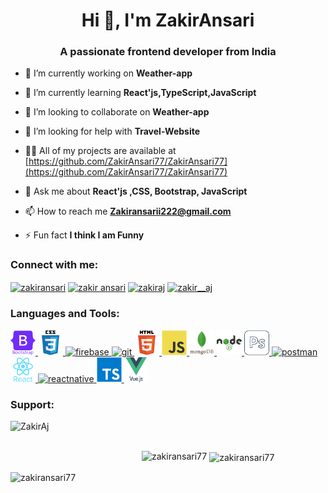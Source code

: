 <h1 align="center">Hi 👋, I'm ZakirAnsari</h1>
<h3 align="center">A passionate frontend developer from India</h3>

- 🔭 I’m currently working on **Weather-app**

- 🌱 I’m currently learning **React'js,TypeScript,JavaScript**

- 👯 I’m looking to collaborate on **Weather-app**

- 🤝 I’m looking for help with **Travel-Website**

- 👨‍💻 All of my projects are available at [https://github.com/ZakirAnsari77/ZakirAnsari77](https://github.com/ZakirAnsari77/ZakirAnsari77)

- 💬 Ask me about **React'js ,CSS, Bootstrap, JavaScript**

- 📫 How to reach me **Zakiransarii222@gmail.com**

- ⚡ Fun fact **I think I am Funny**

<h3 align="left">Connect with me:</h3>
<p align="left">
<a href="https://twitter.com/zakiransari" target="blank"><img align="center" src="https://raw.githubusercontent.com/rahuldkjain/github-profile-readme-generator/neutral-icons/src/images/icons/Social/twitter.svg" alt="zakiransari" height="30" width="40" /></a>
<a href="https://stackoverflow.com/users/zakir ansari" target="blank"><img align="center" src="https://raw.githubusercontent.com/rahuldkjain/github-profile-readme-generator/neutral-icons/src/images/icons/Social/stack-overflow.svg" alt="zakir ansari" height="30" width="40" /></a>
<a href="https://fb.com/zakiraj" target="blank"><img align="center" src="https://raw.githubusercontent.com/rahuldkjain/github-profile-readme-generator/neutral-icons/src/images/icons/Social/facebook.svg" alt="zakiraj" height="30" width="40" /></a>
<a href="https://instagram.com/zakir__aj" target="blank"><img align="center" src="https://raw.githubusercontent.com/rahuldkjain/github-profile-readme-generator/neutral-icons/src/images/icons/Social/instagram.svg" alt="zakir__aj" height="30" width="40" /></a>
</p>

<h3 align="left">Languages and Tools:</h3>
<p align="left"> <a href="https://getbootstrap.com" target="_blank"> <img src="https://raw.githubusercontent.com/devicons/devicon/master/icons/bootstrap/bootstrap-plain-wordmark.svg" alt="bootstrap" width="40" height="40"/> </a> <a href="https://www.w3schools.com/css/" target="_blank"> <img src="https://raw.githubusercontent.com/devicons/devicon/master/icons/css3/css3-original-wordmark.svg" alt="css3" width="40" height="40"/> </a> <a href="https://firebase.google.com/" target="_blank"> <img src="https://www.vectorlogo.zone/logos/firebase/firebase-icon.svg" alt="firebase" width="40" height="40"/> </a> <a href="https://git-scm.com/" target="_blank"> <img src="https://www.vectorlogo.zone/logos/git-scm/git-scm-icon.svg" alt="git" width="40" height="40"/> </a> <a href="https://www.w3.org/html/" target="_blank"> <img src="https://raw.githubusercontent.com/devicons/devicon/master/icons/html5/html5-original-wordmark.svg" alt="html5" width="40" height="40"/> </a> <a href="https://developer.mozilla.org/en-US/docs/Web/JavaScript" target="_blank"> <img src="https://raw.githubusercontent.com/devicons/devicon/master/icons/javascript/javascript-original.svg" alt="javascript" width="40" height="40"/> </a> <a href="https://www.mongodb.com/" target="_blank"> <img src="https://raw.githubusercontent.com/devicons/devicon/master/icons/mongodb/mongodb-original-wordmark.svg" alt="mongodb" width="40" height="40"/> </a> <a href="https://nodejs.org" target="_blank"> <img src="https://raw.githubusercontent.com/devicons/devicon/master/icons/nodejs/nodejs-original-wordmark.svg" alt="nodejs" width="40" height="40"/> </a> <a href="https://www.photoshop.com/en" target="_blank"> <img src="https://raw.githubusercontent.com/devicons/devicon/master/icons/photoshop/photoshop-line.svg" alt="photoshop" width="40" height="40"/> </a> <a href="https://postman.com" target="_blank"> <img src="https://www.vectorlogo.zone/logos/getpostman/getpostman-icon.svg" alt="postman" width="40" height="40"/> </a> <a href="https://reactjs.org/" target="_blank"> <img src="https://raw.githubusercontent.com/devicons/devicon/master/icons/react/react-original-wordmark.svg" alt="react" width="40" height="40"/> </a> <a href="https://reactnative.dev/" target="_blank"> <img src="https://reactnative.dev/img/header_logo.svg" alt="reactnative" width="40" height="40"/> </a> <a href="https://www.typescriptlang.org/" target="_blank"> <img src="https://raw.githubusercontent.com/devicons/devicon/master/icons/typescript/typescript-original.svg" alt="typescript" width="40" height="40"/> </a> <a href="https://vuejs.org/" target="_blank"> <img src="https://raw.githubusercontent.com/devicons/devicon/master/icons/vuejs/vuejs-original-wordmark.svg" alt="vuejs" width="40" height="40"/> </a> </p>

<h3 align="left">Support:</h3>
<p><a href="https://www.buymeacoffee.com/ZakirAj"> <img align="left" src="https://cdn.buymeacoffee.com/buttons/v2/default-yellow.png" height="50" width="210" alt="ZakirAj" /></a></p><br><br>

<p><img align="left" src="https://github-readme-stats.vercel.app/api/top-langs?username=zakiransari77&show_icons=true&locale=en&layout=compact" alt="zakiransari77" /></p>

<p>&nbsp;<img align="center" src="https://github-readme-stats.vercel.app/api?username=zakiransari77&show_icons=true&locale=en" alt="zakiransari77" /></p>

<p><img align="center" src="https://github-readme-streak-stats.herokuapp.com/?user=zakiransari77&" alt="zakiransari77" /></p>
